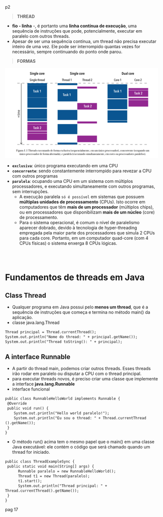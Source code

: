 p2
> **THREAD**
- **fio - linha** -, é portanto uma **linha contínua de execução**, uma sequência de instruções que pode, potencialmente, executar em paralelo com outros threads.
- Apesar de ser uma sequência contínua, um thread não precisa executar inteiro de uma vez. Ele pode ser interrompido quantas vezes for necessário, sempre continuando do ponto onde parou.

> **FORMAS**

<img src="https://raw.githubusercontent.com/jcarloscody/Java_Threads/main/img/formasthreads.PNG">

- **`exclusiva`**: único programa executando em uma CPU
- **`concorrente`**: sendo constantemente interrompido para revezar a CPU com outros programas
- **`paralela`**: ocupando uma CPU em um sistema com múltiplos processadores, e executando simultaneamente com outros programas, sem interrupções.
  - A execução paralela `só é possível` em sistemas que possuem **múltiplas unidades de processamento** (CPUs). Isto ocorre em computadores que têm **mais de um processador** (múltiplos chips), ou em processadores que disponibilizam **mais de um núcleo** (core) de processamento.
  - Para o sistema operacional, é comum o nível de paralelismo aparecer dobrado, devido à tecnologia de hyper-threading empregada pela maior parte dos
processadores que simula 2 CPUs para cada core. Portanto, em um computador quad-core (com 4
CPUs físicas) o sistema enxerga 8 CPUs lógicas.

<br/>
<br/>

#  Fundamentos de threads em Java
## Class Thread
-  Qualquer programa em Java possui pelo **menos um thread**, que é a sequência de instruções que começa e termina no método main() da aplicação.
-  classe java.lang.Thread
```
Thread principal = Thread.currentThread();
System.out.println("Nome do thread: " + principal.getName());
System.out.println("Thread toString(): " + principal);
```

## A interface Runnable
- A partir do thread main, podemos criar outros threads. Esses threads irão rodar em paralelo ou disputar a CPU com o thread principal.
-  para executar threads novos, é preciso criar uma classe que implemente a interface **java.lang.Runnable**
-  interface funcional
```
public class RunnableHelloWorld implements Runnable {
 @Override
 public void run() {
    System.out.println("Hello world paralelo!");
    System.out.println("Eu sou o thread: " + Thread.currentThread ().getName());
 }
}
```
- O método run() acima tem o mesmo papel que o main() em uma classe Java executável: ele contém o código que será chamado quando um thread for iniciado. 

```
public class ThreadExampleSync {
 public static void main(String[] args) {
      Runnable paralelo = new RunnableHelloWorld();
      Thread t1 = new Thread(paralelo);
      t1.start();
      System.out.println("Thread principal: " + Thread.currentThread().getName());
 }
}
```



pag 17
